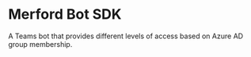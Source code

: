 # Merford Bot SDK

A Teams bot that provides different levels of access based on Azure AD group membership.
